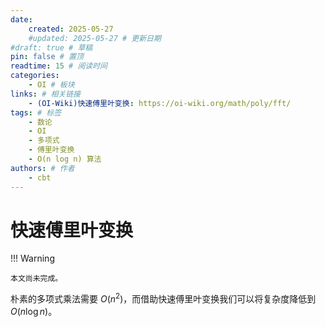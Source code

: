 ```yaml
---
date:
    created: 2025-05-27
    #updated: 2025-05-27 # 更新日期
#draft: true # 草稿
pin: false # 置顶
readtime: 15 # 阅读时间
categories: 
    - OI # 板块
links: # 相关链接
    - (OI-Wiki)快速傅里叶变换: https://oi-wiki.org/math/poly/fft/
tags: # 标签
    - 数论
    - OI
    - 多项式
    - 傅里叶变换
    - O(n log n) 算法
authors: # 作者
    - cbt
---
```


# 快速傅里叶变换

!!! Warning

    本文尚未完成。

朴素的多项式乘法需要 $O(n^2)$，而借助快速傅里叶变换我们可以将复杂度降低到 $O(n\log n)$。

<!-- more -->